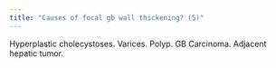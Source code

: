 ```yaml
---
title: "Causes of focal gb wall thickening? (5)"
---
```

Hyperplastic cholecystoses. Varices. Polyp. GB Carcinoma. Adjacent hepatic tumor.

